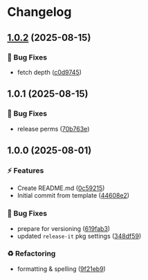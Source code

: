 # Changelog

## [1.0.2](https://github.com/br4dyb/testing/compare/1.0.1...1.0.2) (2025-08-15)

### 🐞 Bug Fixes

* fetch depth ([c0d9745](https://github.com/br4dyb/testing/commit/c0d9745d111a8624d3d23cecaf97165816c7e8cf))

## 1.0.1 (2025-08-15)

### 🐞 Bug Fixes

* release perms ([70b763e](https://github.com/br4dyb/testing/commit/70b763e3b153222b92795d015df1687f35466696))

## 1.0.0 (2025-08-01)

### ⚡️ Features

* Create README.md ([0c59215](https://github.com/br4dyb/testing/commit/0c59215c3eec8d7c2850a47aeaf3c7d648d9b1a3))
* Initial commit from template ([44608e2](https://github.com/br4dyb/testing/commit/44608e29e648d9097f774d15cb9fcca92e47e204))

### 🐞 Bug Fixes

* prepare for versioning ([619fab3](https://github.com/br4dyb/testing/commit/619fab3c4eda7a4aed71b7a4f7fd1bdf580827f2))
* updated `release-it` pkg settings ([348df59](https://github.com/br4dyb/testing/commit/348df59cdbcffbfde387a0d1807aa19df7db659a))

### ♻️ Refactoring

* formatting & spelling ([9f21eb9](https://github.com/br4dyb/testing/commit/9f21eb9e7bcb5bab30e8e8c5e9132f3f9d6a669d))
